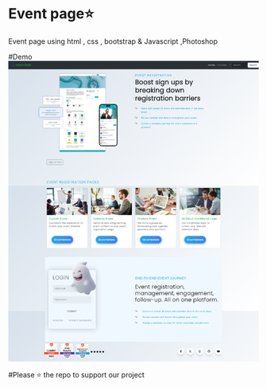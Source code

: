 # Event page⭐
 Event page using html , css , bootstrap &amp; Javascript ,Photoshop

 




#Demo
![project demo](screenshot1.png)



#Please ⭐ the repo to support our project
